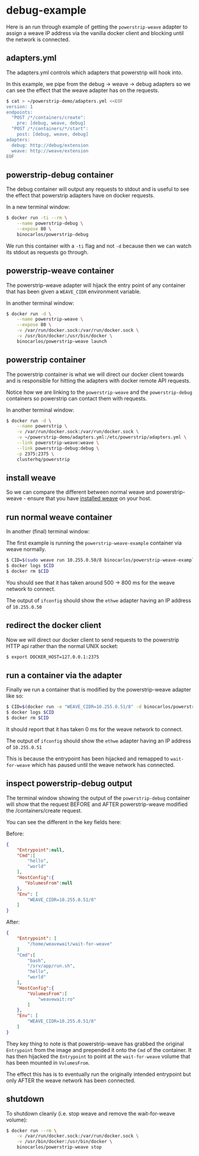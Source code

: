 debug-example
=============

Here is an run through example of getting the `powerstrip-weave` adapter to assign a weave IP address via the vanilla docker client and blocking until the network is connected.

## adapters.yml

The adapters.yml controls which adapters that powerstrip will hook into.

In this example, we pipe from the debug -> weave -> debug adapters so we can see the effect that the weave adapter has on the requests.

```bash
$ cat > ~/powerstrip-demo/adapters.yml <<EOF
version: 1
endpoints:
  "POST /*/containers/create":
    pre: [debug, weave, debug]
  "POST /*/containers/*/start":
    post: [debug, weave, debug]
adapters:
  debug: http://debug/extension
  weave: http://weave/extension
EOF
```

## powerstrip-debug container

The debug container will output any requests to stdout and is useful to see the effect that powerstrip adapters have on docker requests.

In a new terminal window:

```bash
$ docker run -ti --rm \
    --name powerstrip-debug \
    --expose 80 \
    binocarlos/powerstrip-debug
```

We run this container with a `-ti` flag and not `-d` because then we can watch its stdout as requests go through.

## powerstrip-weave container

The powerstrip-weave adapter will hijack the entry point of any container that has been given a `WEAVE_CIDR` environment variable.

In another terminal window:

```bash
$ docker run -d \
    --name powerstrip-weave \
    --expose 80 \
    -v /var/run/docker.sock:/var/run/docker.sock \
    -v /usr/bin/docker:/usr/bin/docker \
    binocarlos/powerstrip-weave launch
```

## powerstrip container

The powerstrip container is what we will direct our docker client towards and is responsible for hitting the adapters with docker remote API requests.

Notice how we are linking to the `powerstrip-weave` and the `powerstrip-debug` containers so powerstrip can contact them with requests.

In another terminal window:

```bash
$ docker run -d \
    --name powerstrip \
    -v /var/run/docker.sock:/var/run/docker.sock \
    -v ~/powerstrip-demo/adapters.yml:/etc/powerstrip/adapters.yml \
    --link powerstrip-weave:weave \
    --link powerstrip-debug:debug \
    -p 2375:2375 \
    clusterhq/powerstrip
```

## install weave

So we can compare the different between normal weave and powerstrip-weave - ensure that you have [installed weave](https://github.com/zettio/weave#installation) on your host.

## run normal weave container

In another (final) terminal window:

The first example is running the `powerstrip-weave-example` container via weave normally.

```bash
$ CID=$(sudo weave run 10.255.0.50/8 binocarlos/powerstrip-weave-example hello world)
$ docker logs $CID
$ docker rm $CID
```

You should see that it has taken around 500 -> 800 ms for the weave network to connect.

The output of `ifconfig` should show the `ethwe` adapter having an IP address of `10.255.0.50`

## redirect the docker client

Now we will direct our docker client to send requests to the powerstrip HTTP api rather than the normal UNIX socket:

```bash
$ export DOCKER_HOST=127.0.0.1:2375
```

## run a container via the adapter

Finally we run a container that is modified by the powerstrip-weave adapter like so:

```bash
$ CID=$(docker run -e "WEAVE_CIDR=10.255.0.51/8" -d binocarlos/powerstrip-weave-example hello world)
$ docker logs $CID
$ docker rm $CID
```

It should report that it has taken 0 ms for the weave network to connect.

The output of `ifconfig` should show the `ethwe` adapter having an IP address of `10.255.0.51`

This is because the entrypoint has been hijacked and remapped to `wait-for-weave` which has paused until the weave network has connected.

## inspect powerstrip-debug output

The terminal window showing the output of the `powerstrip-debug` container will show that the request BEFORE and AFTER powerstrip-weave modified the /containers/create request.

You can see the different in the key fields here:

Before:

```json
{
    "Entrypoint":null,
    "Cmd":[
        "hello",
        "world"
    ],
    "HostConfig":{
       "VolumesFrom":null 
    },
    "Env": [
        "WEAVE_CIDR=10.255.0.51/8"
    ]
}
```

After:

```json
{
    "Entrypoint": [
        "/home/weavewait/wait-for-weave"
    ]
    "Cmd":[
        "bash",
        "/srv/app/run.sh",
        "hello",
        "world"
    ],
    "HostConfig":{
        "VolumesFrom":[
            "weavewait:ro"
        ] 
    },
    "Env": [
        "WEAVE_CIDR=10.255.0.51/8"
    ]
}
```

They key thing to note is that powerstrip-weave has grabbed the original `Entrypoint` from the image and prepended it onto the `Cmd` of the container.  It has then hijacked the `Entrypoint` to point at the `wait-for-weave` volume that has been mounted in `VolumesFrom`.

The effect this has is to eventually run the originally intended entrypoint but only AFTER the weave network has been connected.

## shutdown

To shutdown cleanly (i.e. stop weave and remove the wait-for-weave volume):

```bash
$ docker run --rm \
    -v /var/run/docker.sock:/var/run/docker.sock \
    -v /usr/bin/docker:/usr/bin/docker \
    binocarlos/powerstrip-weave stop
```